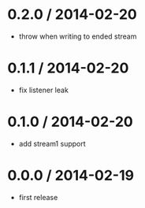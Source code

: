 
0.2.0 / 2014-02-20 
==================

 * throw when writing to ended stream

0.1.1 / 2014-02-20 
==================

 * fix listener leak

0.1.0 / 2014-02-20 
==================

 * add stream1 support

0.0.0 / 2014-02-19 
==================

 * first release

